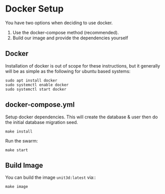 # Docker Setup

You have two options when deciding to use docker.

1. Use the docker-compose method (recommended).
2. Build our image and provide the dependencies yourself

## Docker

Installation of docker is out of scope for these instructions, but it generally
will be as simple as the following for ubuntu based systems:

    sudo apt install docker
    sudo systemctl enable docker
    sudo systemctl start docker

## docker-compose.yml

Setup docker dependencies. This will create the database & user then do the 
initial database migration seed.

    make install
    
Run the swarm:

    make start
    

## Build Image

You can build the image `unit3d:latest` via::

    make image